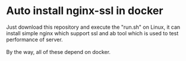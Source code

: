 # Auto install nginx-ssl in docker
Just download this repository and execute the "run.sh" on Linux, it can install simple nginx which support ssl and ab tool which is used to test performance of server.<br><br>
By the way, all of these depend on docker.
